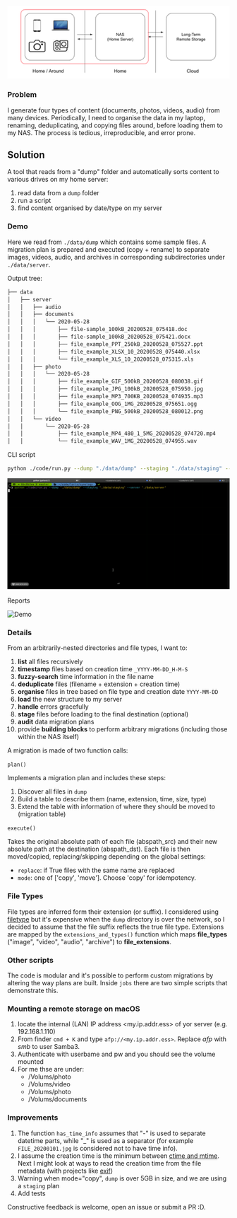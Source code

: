 ![](images/etl-synology.png)

### Problem

I generate four types of content (documents, photos, videos, audio) from many devices. Periodically, I need to organise the data in my laptop, renaming, deduplicating, and copying files around, before loading them to my NAS. The process is tedious, irreproducible, and error prone.

## Solution

A tool that reads from a "dump" folder and automatically sorts content to various drives on my home server:

1. read data from a `dump` folder
1. run a script
1. find content organised by date/type on my server

### Demo

Here we read from `./data/dump` which contains some sample files. A migration plan is prepared and executed (copy + rename) to separate images, videos, audio, and archives in corresponding subdirectories under `./data/server`.

Output tree:

```zsh
├── data
│   ├── server
│   │   ├── audio
│   │   ├── documents
│   │   │   └── 2020-05-28
│   │   │       ├── file-sample_100kB_20200528_075418.doc
│   │   │       ├── file-sample_100kB_20200528_075421.docx
│   │   │       ├── file_example_PPT_250kB_20200528_075527.ppt
│   │   │       ├── file_example_XLSX_10_20200528_075440.xlsx
│   │   │       └── file_example_XLS_10_20200528_075315.xls
│   │   ├── photo
│   │   │   └── 2020-05-28
│   │   │       ├── file_example_GIF_500kB_20200528_080038.gif
│   │   │       ├── file_example_JPG_100kB_20200528_075950.jpg
│   │   │       ├── file_example_MP3_700KB_20200528_074935.mp3
│   │   │       ├── file_example_OOG_1MG_20200528_075651.ogg
│   │   │       └── file_example_PNG_500kB_20200528_080012.png
│   │   └── video
│   │       └── 2020-05-28
│   │           ├── file_example_MP4_480_1_5MG_20200528_074720.mp4
│   │           └── file_example_WAV_1MG_20200528_074955.wav
```

CLI script

```zsh
python ./code/run.py --dump "./data/dump" --staging "./data/staging" --server "./data/server"
```

![Demo](./images/cli_demo.gif)

Reports

![Demo](./images/plans_and_reports.gif)

### Details

From an arbitrarily-nested directories and file types, I want to:

1. **list** all files recursively
1. **timestamp** files based on creation time `_YYYY-MM-DD_H-M-S`
1. **fuzzy-search** time information in the file name
1. **deduplicate** files (filename + extension + creation time)
1. **organise** files in tree based on file type and creation date `YYYY-MM-DD`
1. **load** the new structure to my server
1. **handle** errors gracefully
1. **stage** files before loading to the final destination (optional)
1. **audit** data migration plans
1. provide **building blocks** to perform arbitrary migrations (including those within the NAS itself)

A migration is made of two function calls:

`plan()`

Implements a migration plan and includes these steps:

1. Discover all files in `dump`
1. Build a table to describe them (name, extension, time, size, type)
1. Extend the table with information of where they should be moved to (migration table)

`execute()`

Takes the original absolute path of each file (abspath_src) and their new absolute path at the destination (abspath_dst). Each file is then moved/copied, replacing/skipping depending on the global settings:

- `replace`: if True files with the same name are replaced
- `mode`: one of ['copy', 'move']. Choose 'copy' for idempotency.

### File Types

File types are inferred form their extension (or suffix). I considered using [filetype](https://github.com/h2non/filetype.py) but it's expensive when the `dump` directory is over the network, so I decided to assume that the file suffix reflects the true file type. Extensions are mapped by the `extensions_and_types()` function which maps **file_types** ("image", "video", "audio", "archive") to **file_extensions**.

### Other scripts

The code is modular and it's possible to perform custom migrations by altering the way plans are built. Inside `jobs` there are two simple scripts that demonstrate this.


### Mounting a remote storage on macOS

1. locate the internal (LAN) IP address <my.ip.addr.ess> of yor server (e.g. 192.168.1.110)
2. From finder `cmd + K` and type `afp://<my.ip.addr.ess>`. Replace *afp* with *smb* to user Samba3.
3. Authenticate with userbame and pw and you should see the volume mounted
4. For me thse are under:
    - /Volums/photo
    - /Volums/video
    - /Volums/photo
    - /Volums/documents

### Improvements

1. The function `has_time_info` assumes that "-" is used to separate datetime parts, while "\_" is used as a separator (for example `FILE_20200101.jpg` is considered not to have time info).
1. I assume the creation time is the minimum between [ctime and mtime](https://www.gnu.org/software/coreutils/manual/html_node/File-timestamps.html). Next I might look at ways to read the creation time from the file metadata (with projects like [exif](https://pypi.org/project/exif/))
1. Warning when mode="copy", `dump` is over 5GB in size, and we are using a `staging` plan
1. Add tests

Constructive feedback is welcome, open an issue or submit a PR :D.
